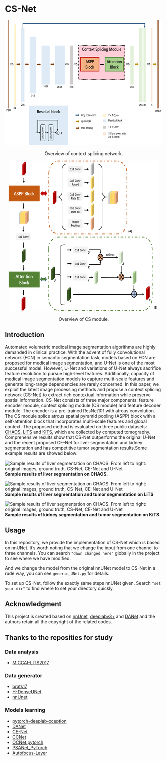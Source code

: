 # CS-Net
<div align="center">
<img src="/image/csnet.png" height="400" width="700" >
<p>Overview of context splicing network.</p>
</div>

<div align="center">
<img src="/image/cs-block.png" height="480" width="480" >
<p>Overview of CS module.</p>
</div>

## Introduction
Automated volumetric medical image segmentation algorithms are highly demanded in 
clinical practice. With the advent of fully convolutional network (FCN) in semantic 
segmentation task, models based on FCN are proposed for medical image segmentation, 
and U-Net is one of the most successful model. However, U-Net and variations of U-Net 
always sacrifice feature resolution to pursue high-level features. Additionally, 
capacity of medical image segmentation models to capture multi-scale features and 
generate long-range dependencies are rarely concerned. In this paper, we exploit the 
latest image processing methods and propose a context splicing network (CS-Net) to 
extract rich contextual information while preserve spatial information. CS-Net 
consists of three major components: feature encoder module, context splicing 
module (CS module) and feature decoder module. The encoder is a pre-trained 
ResNet101 with atrous convolution. The CS module splice atrous spatial pyramid 
pooling (ASPP) block with a self-attention block that incorporates multi-scale 
features and global context. The proposed method is evaluated on three public 
datasets: [CHAOS](https://chaos.grand-challenge.org/Combined_Healthy_Abdominal_Organ_Segmentation/), [LiTS](https://competitions.codalab.org/competitions/17094) and [KiTS](https://kits19.grand-challenge.org), which are collected by computed tomography. 
Comprehensive results show that CS-Net outperforms the original U-Net and the 
recent proposed CE-Net for liver segmentation and kidney segmentation and has 
competitive tumor segmentation results.Some example results are showed below:

![Sample results of liver segmentation on CHAOS. 
From left to right: original images, ground truth, 
CS-Net, CE-Net and U-Net](/image/chaos-exam.png?raw=true)
**Sample results of liver segmentation on CHAOS.**

![Sample results of liver segmentation on CHAOS. 
From left to right: original images, ground truth, 
CS-Net, CE-Net and U-Net](/image/lits-exam.png?raw=true)
**Sample results of liver segmentation and tumor segmentation on LiTS**

![Sample results of liver segmentation on CHAOS. 
From left to right: original images, ground truth, 
CS-Net, CE-Net and U-Net](/image/kits-exam.png?raw=true)
**Sample results of kidney segmentation and tumor segmentation on KiTS.**
## Usage

In this repository, we provide the implementation of CS-Net which is based on nnUNet. It’s worth noting that we change the input from one channel to three channels. 
You can search `"dawn changed here"` globally in the project to see where we have modified.

And we change the model from the original nnUNet model to CS-Net in a rude way, you can see `generic_UNet.py` for details.

To set up CS-Net, follow the exactly same steps nnUNet given. Search `"set your dir"` to find where to set your directory quickly.

## Acknowledgment
This project is created based on [nnUnet](https://github.com/MIC-DKFZ/nnUNet), 
[deeplabv3+](https://github.com/jfzhang95/pytorch-deeplab-xception) 
and [DANet](https://github.com/junfu1115/DANet) and the authors retain all the copyright 
of the related codes. 

## Thanks to the reposities for study

### Data analysis

* [MICCAI-LITS2017](https://github.com/assassint2017/MICCAI-LITS2017)

### Data generator 
* [brats17](https://github.com/taigw/brats17)
* [H-DenseUNet](https://github.com/xmengli999/H-DenseUNet)
* [nnUnet](https://github.com/MIC-DKFZ/nnUNet)

### Models learning
* [pytorch-deeplab-xception](https://github.com/jfzhang95/pytorch-deeplab-xception)
* [DANet](https://github.com/junfu1115/DANet)
* [CE-Net](https://github.com/Guzaiwang/CE-Net)
* [CCNet](https://github.com/speedinghzl/CCNet)
* [OCNet.pytorch](https://github.com/PkuRainBow/OCNet.pytorch)
* [PSANet_PyTorch](https://github.com/cfzd/PSANet_PyTorch)
* [Autofocus-Layer](https://github.com/yaq007/Autofocus-Layer)
